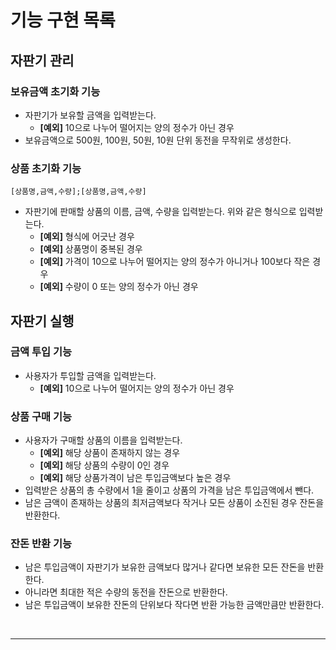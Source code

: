 # 기능 구현 목록

## 자판기 관리
### 보유금액 초기화 기능
- 자판기가 보유할 금액을 입력받는다.
    - <b>[예외]</b> 10으로 나누어 떨어지는 양의 정수가 아닌 경우
- 보유금액으로  500원, 100원, 50원, 10원 단위 동전을 무작위로 생성한다.

### 상품 초기화 기능
```
[상품명,금액,수량];[상품명,금액,수량]
```
- 자판기에 판매할 상품의 이름, 금액, 수량을 입력받는다. 위와 같은 형식으로 입력받는다.
    - <b>[예외]</b> 형식에 어긋난 경우
    - <b>[예외]</b> 상품명이 중복된 경우
    - <b>[예외]</b> 가격이 10으로 나누어 떨어지는 양의 정수가 아니거나 100보다 작은 경우
    - <b>[예외]</b> 수량이 0 또는 양의 정수가 아닌 경우

## 자판기 실행
### 금액 투입 기능
- 사용자가 투입할 금액을 입력받는다.
    - <b>[예외]</b> 10으로 나누어 떨어지는 양의 정수가 아닌 경우

### 상품 구매 기능
- 사용자가 구매할 상품의 이름을 입력받는다.
    - <b>[예외]</b> 해당 상품이 존재하지 않는 경우
    - <b>[예외]</b> 해당 상품의 수량이 0인 경우
    - <b>[예외]</b> 해당 상품가격이 남은 투입금액보다 높은 경우
- 입력받은 상품의 총 수량에서 1을 줄이고 상품의 가격을 남은 투입금액에서 뺀다.
- 남은 금액이 존재하는 상품의 최저금액보다 작거나 모든 상품이 소진된 경우 잔돈을 반환한다.

### 잔돈 반환 기능
- 남은 투입금액이 자판기가 보유한 금액보다 많거나 같다면 보유한 모든 잔돈을 반환한다.
- 아니라면 최대한 적은 수량의 동전을 잔돈으로 반환한다.
- 남은 투입금액이 보유한 잔돈의 단위보다 작다면 반환 가능한 금액만큼만 반환한다.

<br>

---
